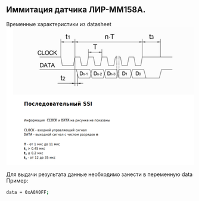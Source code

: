 ## Иммитация датчика ЛИР-ММ158А.
Временные характеристики из datasheet
![SSI](https://github.com/Xenon22pc/LIR_imitation/blob/master/SSI.PNG)

Для выдачи результата данные необходимо занести в переменную data
Пример:
```sh
data = 0xA0A0FF;  
```
